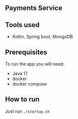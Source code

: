 ## Payments Service

## Tools used
- Kotlin, Spring boot, MongoDB

## Prerequisites 
To run the app you will need:
- Java 17
- docker
- docker compose

## How to run
Just run `./startup.sh`